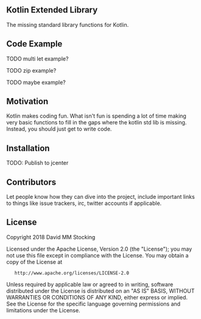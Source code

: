 ## Kotlin Extended Library

The missing standard library functions for Kotlin.

## Code Example

TODO multi let example?

TODO zip example?

TODO maybe example?

## Motivation

Kotlin makes coding fun. What isn't fun is spending a lot of time making
very basic functions to fill in the gaps where the kotlin std lib is
missing. Instead, you should just get to write code.

## Installation

TODO: Publish to jcenter

## Contributors

Let people know how they can dive into the project, include important
links to things like issue trackers, irc, twitter accounts if
applicable.

## License

   Copyright 2018 David MM Stocking

   Licensed under the Apache License, Version 2.0 (the "License");
   you may not use this file except in compliance with the License.
   You may obtain a copy of the License at

       http://www.apache.org/licenses/LICENSE-2.0

   Unless required by applicable law or agreed to in writing, software
   distributed under the License is distributed on an "AS IS" BASIS,
   WITHOUT WARRANTIES OR CONDITIONS OF ANY KIND, either express or implied.
   See the License for the specific language governing permissions and
   limitations under the License.
